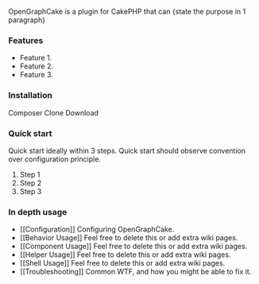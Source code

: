 OpenGraphCake is a plugin for CakePHP that can {state the purpose in 1 paragraph}

### Features

* Feature 1.
* Feature 2.
* Feature 3.

### Installation

Composer
Clone
Download

### Quick start
Quick start ideally within 3 steps. Quick start should observe convention over configuration principle.

 1. Step 1
 2. Step 2
 3. Step 3

### In depth usage

* [[Configuration]] Configuring OpenGraphCake.
* [[Behavior Usage]] Feel free to delete this or add extra wiki pages.
* [[Component Usage]] Feel free to delete this or add extra wiki pages.
* [[Helper Usage]] Feel free to delete this or add extra wiki pages.
* [[Shell Usage]] Feel free to delete this or add extra wiki pages.
* [[Troubleshooting]] Common WTF, and how you might be able to fix it.
